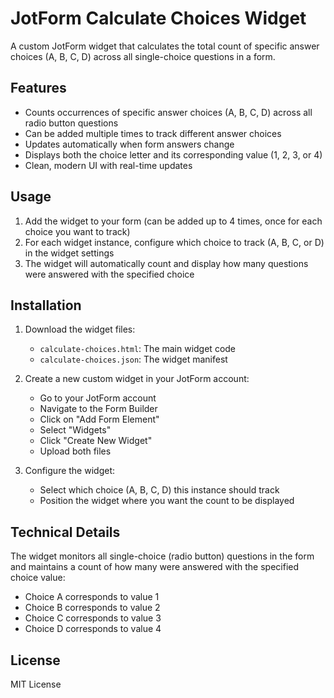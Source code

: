 # JotForm Calculate Choices Widget

A custom JotForm widget that calculates the total count of specific answer choices (A, B, C, D) across all single-choice questions in a form.

## Features

- Counts occurrences of specific answer choices (A, B, C, D) across all radio button questions
- Can be added multiple times to track different answer choices
- Updates automatically when form answers change
- Displays both the choice letter and its corresponding value (1, 2, 3, or 4)
- Clean, modern UI with real-time updates

## Usage

1. Add the widget to your form (can be added up to 4 times, once for each choice you want to track)
2. For each widget instance, configure which choice to track (A, B, C, or D) in the widget settings
3. The widget will automatically count and display how many questions were answered with the specified choice

## Installation

1. Download the widget files:
   - `calculate-choices.html`: The main widget code
   - `calculate-choices.json`: The widget manifest

2. Create a new custom widget in your JotForm account:
   - Go to your JotForm account
   - Navigate to the Form Builder
   - Click on "Add Form Element"
   - Select "Widgets"
   - Click "Create New Widget"
   - Upload both files

3. Configure the widget:
   - Select which choice (A, B, C, D) this instance should track
   - Position the widget where you want the count to be displayed

## Technical Details

The widget monitors all single-choice (radio button) questions in the form and maintains a count of how many were answered with the specified choice value:

- Choice A corresponds to value 1
- Choice B corresponds to value 2
- Choice C corresponds to value 3
- Choice D corresponds to value 4

## License

MIT License 
